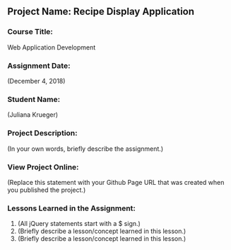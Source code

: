 ## Project Name:  Recipe Display Application

### Course Title:
Web Application Development

### Assignment Date:  
(December 4, 2018)

### Student Name:  
(Juliana Krueger)

### Project Description:
(In your own words, briefly describe the assignment.)

### View Project Online:
(Replace this statement with your Github Page URL that was created when you 
 published the project.)

### Lessons Learned in the Assignment:
1. (All jQuery statements start with a $ sign.)
2. (Briefly describe a lesson/concept learned in this lesson.)
3. (Briefly describe a lesson/concept learned in this lesson.)

